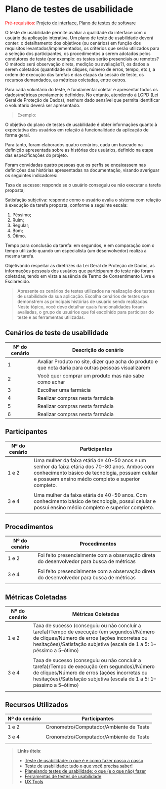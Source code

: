 # Plano de testes de usabilidade

<span style="color:red">Pré-requisitos: <a href="05-Projeto-interface.md"> Projeto de interface</a></span>, <a href="08-Plano-testes-software.md"> Plano de testes de software</a>

O teste de usabilidade permite avaliar a qualidade da interface com o usuário da aplicação interativa. Um plano de teste de usabilidade deverá conter: o detalhamento dos objetivos (ou cenários) em função dos requisitos levantados/implementados, os critérios que serão utilizados para a seleção dos participantes, os procedimentos a serem adotados pelos condutores de teste (por exemplo: os testes serão presenciais ou remotos? O método será observação direta, medição ou avaliação?), os dados a serem coletados (quantidade de cliques, número de erros, tempo, etc.), a ordem de execução das tarefas e das etapas da sessão de teste, os recursos demandados, as métricas coletadas, entre outros.

Para cada voluntário do teste, é fundamental coletar e apresentar todos os dados/métricas previamente definidos. No entanto, atendendo à LGPD (Lei Geral de Proteção de Dados), nenhum dado sensível que permita identificar o voluntário deverá ser apresentado.

> Exemplo:

O objetivo do plano de testes de usabilidade é obter informações quanto à expectativa dos usuários em relação à funcionalidade da aplicação de forma geral.

Para tanto, foram elaborados quatro cenários, cada um baseado na definição apresentada sobre as histórias dos usuários, definido na etapa das especificações do projeto.

Foram convidadas quatro pessoas que os perfis se encaixassem nas definições das histórias apresentadas na documentação, visando averiguar os seguintes indicadores:

Taxa de sucesso: responde se o usuário conseguiu ou não executar a tarefa proposta;

Satisfação subjetiva: responde como o usuário avalia o sistema com relação à execução da tarefa proposta, conforme a seguinte escala:

1. Péssimo; 
2. Ruim; 
3. Regular; 
4. Bom; 
5. Ótimo.

Tempo para conclusão da tarefa: em segundos, e em comparação com o tempo utilizado quando um especialista (um desenvolvedor) realiza a mesma tarefa.

Objetivando respeitar as diretrizes da Lei Geral de Proteção de Dados, as informações pessoais dos usuários que participaram do teste não foram coletadas, tendo em vista a ausência de Termo de Consentimento Livre e Esclarecido.

> Apresente os cenários de testes utilizados na realização dos testes de usabilidade da sua aplicação. Escolha cenários de testes que demonstrem as principais histórias de usuário sendo realizadas. Neste tópico, você deve detalhar quais funcionalidades foram avaliadas, o grupo de usuários que foi escolhido para participar do teste e as ferramentas utilizadas.

## Cenários de teste de usabilidade

| Nº do cenário | Descrição do cenário |
|---------------|----------------------|
| 1             | Avaliar Produto no site, dizer que acha do produto e que nota daria para outras pessoas visualizarem |
| 2             | Você quer comprar um produto mas não sabe como achar |
| 3             | Escolher uma farmácia |
| 4             | Realizar compras nesta farmácia |
| 5             | Realizar compras nesta farmácia |
| 6             | Realizar compras nesta farmácia |



## Participantes
| Nº do cenário | Participantes |
|---------------|----------------------|
| 1 e 2           | Uma mulher da faixa etária de 40-50 anos e um senhor da faixa etária dos 70-80 anos. Ambos com conhecimento básico de tecnologia, possuem celular e possuem ensino médio completo e superior completo. |
|           |  |
| 3 e 4           | Uma mulher da faixa etária de 40-50 anos. Com conhecimento básico de tecnologia, possui celular e possui ensino médio completo e superior completo. |
|           |  |


## Procedimentos
| Nº do cenário | Procedimentos |
|---------------|----------------------|
| 1 e 2           | Foi feito presencialmente com a observação direta do desenvolvedor para busca de métricas |
|           |  |
| 3 e 4           | Foi feito presencialmente com a observação direta do desenvolvedor para busca de métricas |
|           |  |

## Métricas Coletadas
| Nº do cenário | Métricas Coletadas |
|---------------|----------------------|
| 1 e 2           | Taxa de sucesso (conseguiu ou não concluir a tarefa)/Tempo de execução (em segundos)/Número de cliques/Número de erros (ações incorretas ou hesitações)/Satisfação subjetiva (escala de 1 a 5: 1–péssimo a 5–ótimo) |
|           |  |
| 3 e 4           | Taxa de sucesso (conseguiu ou não concluir a tarefa)/Tempo de execução (em segundos)/Número de cliques/Número de erros (ações incorretas ou hesitações)/Satisfação subjetiva (escala de 1 a 5: 1–péssimo a 5–ótimo) |
|           |  |


## Recursos Utilizados
| Nº do cenário | Participantes |
|---------------|----------------------|
| 1 e 2           | Cronometro/Computador/Ambiente de Teste|
|           |  |
| 3 e 4           | Cronometro/Computador/Ambiente de Teste|
|           |  |



> **Links úteis**:
> - [Teste de usabilidade: o que é e como fazer passo a passo](https://neilpatel.com/br/blog/teste-de-usabilidade/)
> - [Teste de usabilidade: tudo o que você precisa saber!](https://medium.com/aela/teste-de-usabilidade-o-que-voc%C3%AA-precisa-saber-39a36343d9a6/)
> - [Planejando testes de usabilidade: o que (e o que não) fazer](https://imasters.com.br/design-ux/planejando-testes-de-usabilidade-o-que-e-o-que-nao-fazer/)
> - [Ferramentas de testes de usabilidade](https://www.usability.gov/how-to-and-tools/resources/templates.html)
> - [UX Tools](https://uxdesign.cc/ux-user-research-and-user-testing-tools-2d339d379dc7)
